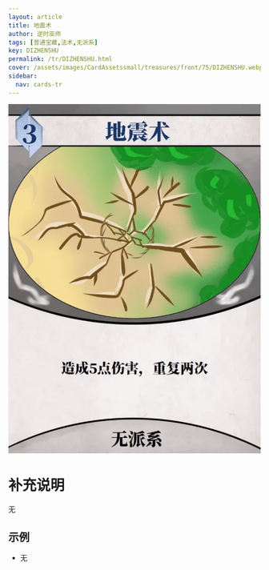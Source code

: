 ```yaml
---
layout: article
title: 地震术
author: 逆时巫师
tags: [普通宝藏,法术,无派系]
key: DIZHENSHU
permalink: /tr/DIZHENSHU.html
cover: /assets/images/CardAssetssmall/treasures/front/75/DIZHENSHU.webp
sidebar:
  nav: cards-tr
---
```

![](/assets/images/CardAssets/treasures/front/75/DIZHENSHU.webp)

# 补充说明

无

## 示例

* 无